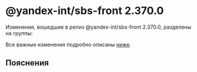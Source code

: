 # @yandex-int/sbs-front 2.370.0

<!-- ЧЕЛОВЕЧЕСКОЕ ВСТУПЛЕНИЕ -->

Изменения, вошедшие в релиз @yandex-int/sbs-front 2.370.0, разделены на группы:

Все важные изменения подробно описаны [ниже](#Пояснения).

## Пояснения

